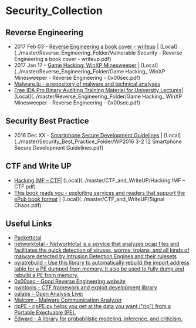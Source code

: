 # Security_Collection


## Reverse Engineering
* 2017 Feb 03 - [Reverse Engineering a book cover - writeup](https://vulnsec.com/2017/reverse-engineering-a-book-cover/) |  [Local](../master/Reverse_Engineering_Folder/Vulnerable Security - Reverse Engineering a book cover - writeup.pdf)
* 2017 Jan 17 - [Game Hacking: WinXP Minesweeper](https://0x00sec.org/t/game-hacking-winxp-minesweeper/1266) |  [Local](../master/Reverse_Engineering_Folder/Game Hacking_ WinXP Minesweeper - Reverse Engineering - 0x00sec.pdf)
* [Malware.lu - a repository of malware and technical analyses](https://malware.lu/)
* [Free IDA Pro Binary Auditing Training Material for University Lectures](https:www.binary-auditing.com/binary-auditing-training-package.zip)|  [Local](../master/Reverse_Engineering_Folder/Game Hacking_ WinXP Minesweeper - Reverse Engineering - 0x00sec.pdf)

## Security Best Practice
* 2016 Dec XX - [Smartphone Secure Development Guidelines](www.enisa.europa.eu/publications/smartphone-secure-development-guidelines-2016/at_download/fullReport) |  [Local](../master/Security_Best_Practice_Folder/WP2016 3-2 12 Smartphone Secure Development Guidelines.pdf)

## CTF and Write UP 
* [Hacking IMF – CTF](http://resources.infosecinstitute.com/hacking-imf-ctf/)|  [Local](../master/CTF_and_WriteUP/Hacking IMF – CTF.pdf)
* [This book reads you - exploiting services and readers that support the ePub book format](https://s1gnalcha0s.github.io/epub/2017/01/25/This-book-reads-you.html) |  [Local](../master/CTF_and_WriteUP/Signal Chaos.pdf)

## Useful Links
* [Packettotal](http://www.packettotal.com/) 
* [networktotal - Networktotal is a service that analyzes pcap files and facilitates the quick detection of viruses, worms, trojans, and all kinds of malware detected by Intrusion Detection Engines and their rulesets](https://www.networktotal.com/)
* [pyiatrebuild - Use this library to automatically rebuild the import address table for a PE dumped from memory. It also be used to fully dump and rebuild a PE from memory.](https://github.com/OALabs/PyIATRebuild)
* [0x00sec - Good Reverse Engineering website](https://0x00sec.org/)
* [pwntools - CTF framework and exploit development library ](https://github.com/Gallopsled/pwntools#readme)
* [oalabs - Open Analysis Live:](https://vimeo.com/oalabs)
* [Malcom - Malware Communication Analyzer](https://github.com/tomchop/malcom)
* [ripPE - ripPE.py helps you get at the data you want ("rip") from a Portable Exectuable (PE).](https://github.com/matonis/ripPE)
* [Edward - A library for probabilistic modeling, inference, and criticism.](http://edwardlib.org/)


